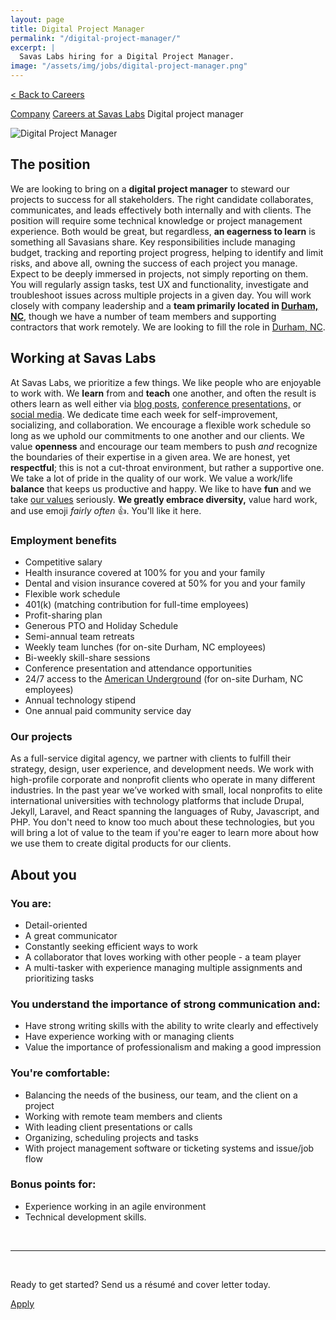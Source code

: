 ```yaml
---
layout: page
title: Digital Project Manager
permalink: "/digital-project-manager/"
excerpt: |
  Savas Labs hiring for a Digital Project Manager.
image: "/assets/img/jobs/digital-project-manager.png"
---
```


<p class="breadcrumbs hide-for-medium hide-for-large">
    <a href="/careers">< Back to Careers</a>
</p>
<p class="breadcrumbs hide-for-small">
    <a href="/company">Company</a><i class="fa fa-caret-right"></i>
    <a href="/careers">Careers at Savas Labs</a><i class="fa fa-caret-right"></i>
    Digital project manager
</p>

<div class="icon--job">
    <img src="/assets/img/jobs/digital-project-manager.svg" alt="Digital Project Manager">
</div>

## The position

We are looking to bring on a **digital project manager** to steward our projects to  success for all stakeholders. The right candidate collaborates, communicates, and leads effectively both internally and with clients. The position will require some technical knowledge or project management experience. Both would be great, but regardless, **an eagerness to learn** is something all Savasians share. Key responsibilities include managing budget, tracking and reporting project progress, helping to identify and limit risks, and above all, owning the success of each project you manage. Expect to be deeply immersed in projects, not simply reporting on them. You will regularly assign tasks, test UX and functionality, investigate and troubleshoot issues across multiple projects in a given day. You will work closely with company leadership and a **team primarily located in [Durham, NC](/durham)**, though we have a number of team members and supporting contractors that work remotely. We are looking to fill the role in [Durham, NC](/durham).

## Working at Savas Labs

At Savas Labs, we prioritize a few things. We like people who are enjoyable to work with. We **learn** from and **teach** one another, and often the result is others learn as well either via [blog posts](/blog),
 [conference presentations,](/results/open-source/#presentations) or [social media](https://twitter.com/savaslabs). We dedicate time each week for self-improvement, socializing, and collaboration. We encourage a flexible work schedule so long as we uphold our commitments to one another and our clients. We value **openness** and encourage our team members to push _and_ recognize the boundaries of their expertise in a given area. We are honest, yet **respectful**; this is not a cut-throat environment, but rather a supportive one. We take a lot of pride in the quality of our work. We value a work/life **balance** that keeps us productive and happy. We like to have **fun** and we take [our values](/company/mission-and-values/) seriously. **We greatly embrace diversity,** value hard work, and use emoji _fairly often_ :+1:. You'll like it here.

### Employment benefits

+ Competitive salary
+ Health insurance covered at 100% for you and your family
+ Dental and vision insurance covered at 50% for you and your family
+ Flexible work schedule
+ 401(k) (matching contribution for full-time employees)
+ Profit-sharing plan
+ Generous PTO and Holiday Schedule
+ Semi-annual team retreats
+ Weekly team lunches (for on-site Durham, NC employees)
+ Bi-weekly skill-share sessions
+ Conference presentation and attendance opportunities
+ 24/7 access to the [American Underground](http://americanunderground.com/) (for on-site Durham, NC employees)
+ Annual technology stipend
+ One annual paid community service day

### Our projects

As a full-service digital agency, we partner with clients to fulfill their strategy, design, user experience, and development needs. We work with high-profile corporate and nonprofit clients who operate in many different industries. In the past year we’ve worked with small, local nonprofits to elite international universities with technology platforms that include Drupal, Jekyll, Laravel, and React spanning the languages of Ruby, Javascript, and PHP. You don't need to know too much about these technologies, but you will bring a lot of value to the team if you're eager to learn more about how we use them to create digital products for our clients.

## About you

### You are:

+ Detail-oriented
+ A great communicator
+ Constantly seeking efficient ways to work
+ A collaborator that loves working with other people - a team player
+ A multi-tasker with experience managing multiple assignments and prioritizing tasks

### You understand the importance of strong communication and:

+ Have strong writing skills with the ability to write clearly and effectively
+ Have experience working with or managing clients
+ Value the importance of professionalism and making a good impression

### You're comfortable:

+ Balancing the needs of the business, our team, and the client on a project
+ Working with remote team members and clients
+ With leading client presentations or calls
+ Organizing, scheduling projects and tasks
+ With project management software or ticketing systems and issue/job flow

### Bonus points for:

+ Experience working in an agile environment
+ Technical development skills.

<br>

---

<br>

Ready to get started? Send us a résumé and cover letter today.

<a href="mailto:careers@savaslabs.com" class="button--arrow--orange">Apply</a>